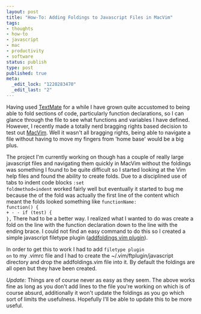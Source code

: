 ```yaml
--- 
layout: post
title: "How-To: Adding Foldings to Javascript Files in MacVim"
tags: 
- thoughts
- how-to
- javascript
- mac
- productivity
- software
status: publish
type: post
published: true
meta: 
  _edit_lock: "1220283470"
  _edit_last: "2"
---
```

Having used <a href="http://macromates.com/" title="TextMate - The Missing Editor for Mac OS S">TextMate</a> for a while I have grown quite accustomed to being able to fold sections of code, particularly function declarations, so I can glance through the file to see what functions and variables I have defined. However, I recently made a totally nerd bragging rights based decision to test out <a href="http://code.google.com/p/macvim/" title="macvim - Google Code">MacVim</a>. Well it wasn't all bragging rights, being able to navigate a file without having to move my fingers from 'home base' would be a big plus.

The project I'm currently working on though has a couple of really large javascript files and navigating them quickly in MacVim without the foldings was something I found to be quite difficult so I started looking at the Vim help files and found the ability to create folds. Due to a disciplined use of tabs to indent code blocks <code>:set foldmethod=indent</code> worked fairly well but eventually it started to bug me because the of the fold was actually the first line of the content which meant the folds looked something like <code>functionName: function() {<br />+ - - if (test) {<br />},</code>
There had to be a better way. I realized what I wanted to do was create a fold on the line with the function declaration down to the line with the ending brace. I could not find an easy command to do this so I created a simple javascript filetype plugin (<a href='/assets/img/blog/addfoldings.vim'>addfoldings vim plugin</a>).

In order to get this to work I had to add <code>filetype plugin on</code> to my .vimrc file and I had to create the ~/.vim/ftplugin/javascript directory and drop the addfoldings.vim file into it. By default the foldings are all open but they have been created.

<em>Update: </em>Things are of course never as easy as they seem. The above works fine as long as you don't add lines to the file you're working on which is of course absurd, additionally it won't update the foldings as you go which sort of limits the usefulness. Hopefully I'll be able to update this to be more useful.
